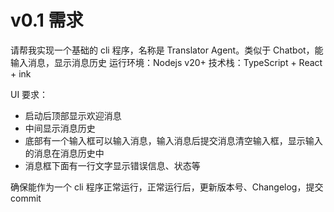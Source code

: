 # v0.1 需求
请帮我实现一个基础的 cli 程序，名称是 Translator Agent。类似于 Chatbot，能输入消息，显示消息历史
运行环境：Nodejs v20+
技术栈：TypeScript + React + ink

UI 要求：
- 启动后顶部显示欢迎消息
- 中间显示消息历史
- 底部有一个输入框可以输入消息，输入消息后提交消息清空输入框，显示输入的消息在消息历史中
- 消息框下面有一行文字显示错误信息、状态等

确保能作为一个 cli 程序正常运行，正常运行后，更新版本号、Changelog，提交commit